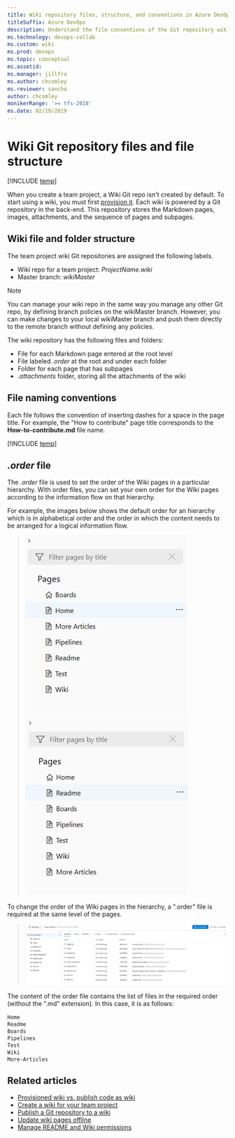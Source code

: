 ```yaml
---
title: Wiki repository files, structure, and conventions in Azure DevOps
titleSuffix: Azure DevOps 
description: Understand the file conventions of the Git repository wiki in Azure DevOps
ms.technology: devops-collab
ms.custom: wiki
ms.prod: devops
ms.topic: conceptual
ms.assetid:
ms.manager: jillfra
ms.author: chcomley
ms.reviewer: sancha
author: chcomley
monikerRange: '>= tfs-2018'
ms.date: 02/19/2019  
---
```


# Wiki Git repository files and file structure

[!INCLUDE [temp](../../_shared/version-vsts-tfs-2018.md)]

When you create a team project, a Wiki Git repo isn't created by default. To start using a wiki, you must first [provision it](wiki-create-repo.md). Each wiki is powered by a Git repository in the back-end. This repository stores the Markdown pages, images, attachments, and the sequence of pages and subpages.  

## Wiki file and folder structure

The team project wiki Git repositories are assigned the following labels.

- Wiki repo for a team project: *ProjectName.wiki*
- Master branch: *wikiMaster*

> [!NOTE]  
> You can manage your wiki repo in the same way you manage any other Git repo, by defining branch policies on the wikiMaster branch. However, you can make changes to your local wikiMaster branch and push them directly to the remote branch without defining any policies.

The wiki repository has the following files and folders:

- File for each Markdown page entered at the root level
- File labeled *.order* at the root and under each folder  
- Folder for each page that has subpages  
- *.attachments* folder, storing all the attachments of the wiki  

<a id="file-naming" />
<a id="page-title-names"></a>

## File naming conventions

Each file follows the convention of inserting dashes for a space in the page title. For example, the "How to contribute" page title corresponds to the **How-to-contribute.md** file name.  

[!INCLUDE [temp](./_shared/wiki-naming-conventions.md)]

<a id="order-file" ></a>

## *.order* file

The *.order* file is used to set the order of the Wiki pages in a particular hierarchy. With order files, you can set your own order for the Wiki pages according to the information flow on that hierarchy.

For example, the images below shows the default order for an hierarchy which is in alphabetical order and the order in which the content needs to be arranged for a logical information flow.

> ![Wiki page hierarchy without order file](_img/wiki/without-order-file.png)
> ![Wiki page hierarchy with order file](_img/wiki/with-order-file.png)

To change the order of the Wiki pages in the hierarchy, a ".order" file is required at the same level of the pages.

> ![Order file in repo](_img/wiki/order-file-in-repo.png)

The content of the order file contains the list of files in the required order (without the ".md" extension).
In this case, it is as follows:

```
Home
Readme
Boards
Pipelines
Test
Wiki
More-Articles
```

## Related articles

- [Provisioned wiki vs. publish code as wiki](provisioned-vs-published-wiki.md)
- [Create a wiki for your team project](wiki-create-repo.md)
- [Publish a Git repository to a wiki](publish-repo-to-wiki.md)
- [Update wiki pages offline](wiki-update-offline.md)
- [Manage README and Wiki permissions](manage-readme-wiki-permissions.md)